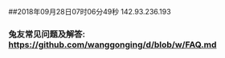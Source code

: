 ##2018年09月28日07时06分49秒 142.93.236.193
### 兔友常见问题及解答: https://github.com/wanggonging/d/blob/w/FAQ.md
